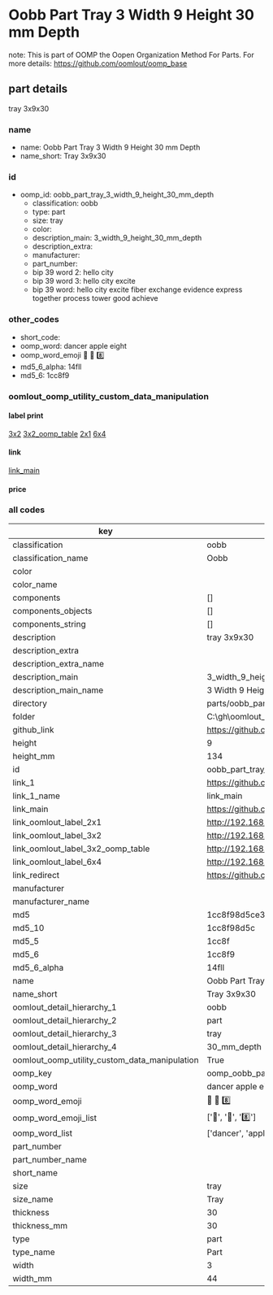 # Oobb Part Tray 3 Width 9 Height 30 mm Depth  

note: This is part of OOMP the Oopen Organization Method For Parts. For more details: https://github.com/oomlout/oomp_base

##  part details
  



tray 3x9x30



### name
* name: Oobb Part Tray 3 Width 9 Height 30 mm Depth
* name_short: Tray 3x9x30 
### id
* oomp_id: oobb_part_tray_3_width_9_height_30_mm_depth
  * classification: oobb
  * type: part
  * size: tray
  * color: 
  * description_main: 3_width_9_height_30_mm_depth
  * description_extra: 
  * manufacturer: 
  * part_number: 
  * bip 39 word 2: hello city
  * bip 39 word 3: hello city excite
  * bip 39 word: hello city excite fiber exchange evidence express together process tower good achieve

### other_codes
* short_code: 
* oomp_word: dancer apple eight
* oomp_word_emoji :dancer: :apple: :eight:
* md5_6_alpha: 14fll
* md5_6: 1cc8f9






### oomlout_oomp_utility_custom_data_manipulation
#### label print
[3x2](http://192.168.1.245:1112/?label=oomp%2014fll)
[3x2_oomp_table](http://192.168.1.108:1112/?label=oomp%2014fll)
[2x1](http://192.168.1.242:1112/?label=oomp%2014fll)
[6x4](http://192.168.1.55:1112/?label=oomp%2014fll)    

#### link

[link_main](https://github.com/oomlout/oomlout_oobb_version_4_generated_parts/tree/main/navigation_oomp/oobb/part/tray/3_width_9_height_30_mm_depth/part)                              

#### price







### all codes 
| key | value |  
| --- | --- |  
| classification | oobb |  
| classification_name | Oobb |  
| color |  |  
| color_name |  |  
| components | [] |  
| components_objects | [] |  
| components_string | [] |  
| description | tray 3x9x30 |  
| description_extra |  |  
| description_extra_name |  |  
| description_main | 3_width_9_height_30_mm_depth |  
| description_main_name | 3 Width 9 Height 30 mm Depth |  
| directory | parts/oobb_part_tray_3_width_9_height_30_mm_depth |  
| folder | C:\gh\oomlout_oobb_version_4_generated_parts\parts\oobb_part_tray_3_width_9_height_30_mm_depth |  
| github_link | https://github.com/oomlout/oomlout_oomp_part_src/tree/main/parts/oobb_part_tray_3_width_9_height_30_mm_depth |  
| height | 9 |  
| height_mm | 134 |  
| id | oobb_part_tray_3_width_9_height_30_mm_depth |  
| link_1 | https://github.com/oomlout/oomlout_oobb_version_4_generated_parts/tree/main/navigation_oomp/oobb/part/tray/3_width_9_height_30_mm_depth/part |  
| link_1_name | link_main |  
| link_main | https://github.com/oomlout/oomlout_oobb_version_4_generated_parts/tree/main/navigation_oomp/oobb/part/tray/3_width_9_height_30_mm_depth/part |  
| link_oomlout_label_2x1 | http://192.168.1.242:1112/?label=oomp%2014fll |  
| link_oomlout_label_3x2 | http://192.168.1.245:1112/?label=oomp%2014fll |  
| link_oomlout_label_3x2_oomp_table | http://192.168.1.108:1112/?label=oomp%2014fll |  
| link_oomlout_label_6x4 | http://192.168.1.55:1112/?label=oomp%2014fll |  
| link_redirect | https://github.com/oomlout/oomlout_oobb_version_4_generated_parts/tree/main/parts/oobb_tray_03_09_30 |  
| manufacturer |  |  
| manufacturer_name |  |  
| md5 | 1cc8f98d5ce3aa193727555a9d8a5b56 |  
| md5_10 | 1cc8f98d5c |  
| md5_5 | 1cc8f |  
| md5_6 | 1cc8f9 |  
| md5_6_alpha | 14fll |  
| name | Oobb Part Tray 3 Width 9 Height 30 mm Depth |  
| name_short | Tray 3x9x30  |  
| oomlout_detail_hierarchy_1 | oobb |  
| oomlout_detail_hierarchy_2 | part |  
| oomlout_detail_hierarchy_3 | tray |  
| oomlout_detail_hierarchy_4 | 30_mm_depth |  
| oomlout_oomp_utility_custom_data_manipulation | True |  
| oomp_key | oomp_oobb_part_tray_3_width_9_height_30_mm_depth |  
| oomp_word | dancer apple eight |  
| oomp_word_emoji | :dancer: :apple: :eight: |  
| oomp_word_emoji_list | [':dancer:', ':apple:', ':eight:'] |  
| oomp_word_list | ['dancer', 'apple', 'eight'] |  
| part_number |  |  
| part_number_name |  |  
| short_name |  |  
| size | tray |  
| size_name | Tray |  
| thickness | 30 |  
| thickness_mm | 30 |  
| type | part |  
| type_name | Part |  
| width | 3 |  
| width_mm | 44 |  

